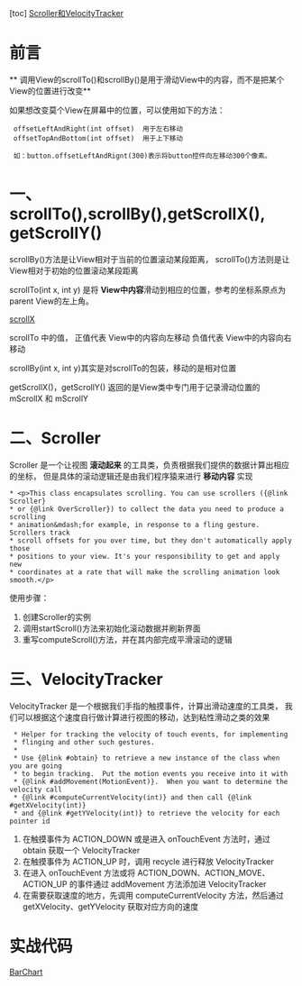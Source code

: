 [toc]
[Scroller和VelocityTracker](https://juejin.cn/post/6844903791066628110#heading-35)

# 前言

** 调用View的scrollTo()和scrollBy()是用于滑动View中的内容，而不是把某个View的位置进行改变**

如果想改变莫个View在屏幕中的位置，可以使用如下的方法：
```
 offsetLeftAndRight(int offset)  用于左右移动
 offsetTopAndBottom(int offset)  用于上下移动

 如：button.offsetLeftAndRignt(300)表示将button控件向左移动300个像素。
```



#  一、scrollTo(),scrollBy(),getScrollX(), getScrollY()

scrollBy()方法是让View相对于当前的位置滚动某段距离，
scrollTo()方法则是让View相对于初始的位置滚动某段距离

scrollTo(int x, int y) 是将 **View中内容**滑动到相应的位置，参考的坐标系原点为parent View的左上角。


[scrollX](/pics/android/view/scrollX.png)


scrollTo 中的值，
正值代表 View中的内容向左移动
负值代表 View中的内容向右移动


scrollBy(int x, int y)其实是对scrollTo的包装，移动的是相对位置

getScrollX()，getScrollY() 返回的是View类中专门用于记录滑动位置的 mScrollX 和 mScrollY 





# 二、Scroller

Scroller 是一个让视图 **滚动起来** 的工具类，负责根据我们提供的数据计算出相应的坐标，
但是具体的滚动逻辑还是由我们程序猿来进行 **移动内容** 实现

```
* <p>This class encapsulates scrolling. You can use scrollers ({@link Scroller}
* or {@link OverScroller}) to collect the data you need to produce a scrolling
* animation&mdash;for example, in response to a fling gesture. Scrollers track
* scroll offsets for you over time, but they don't automatically apply those
* positions to your view. It's your responsibility to get and apply new
* coordinates at a rate that will make the scrolling animation look smooth.</p>
```


使用步骤：
1. 创建Scroller的实例
2. 调用startScroll()方法来初始化滚动数据并刷新界面
3. 重写computeScroll()方法，并在其内部完成平滑滚动的逻辑




# 三、VelocityTracker

VelocityTracker 是一个根据我们手指的触摸事件，计算出滑动速度的工具类，
我们可以根据这个速度自行做计算进行视图的移动，达到粘性滑动之类的效果

```
 * Helper for tracking the velocity of touch events, for implementing
 * flinging and other such gestures.
 *
 * Use {@link #obtain} to retrieve a new instance of the class when you are going
 * to begin tracking.  Put the motion events you receive into it with
 * {@link #addMovement(MotionEvent)}.  When you want to determine the velocity call
 * {@link #computeCurrentVelocity(int)} and then call {@link #getXVelocity(int)}
 * and {@link #getYVelocity(int)} to retrieve the velocity for each pointer id
```

1. 在触摸事件为 ACTION_DOWN 或是进入 onTouchEvent 方法时，通过 obtain 获取一个 VelocityTracker 
2. 在触摸事件为 ACTION_UP 时，调用 recycle 进行释放 VelocityTracker
3. 在进入 onTouchEvent 方法或将 ACTION_DOWN、ACTION_MOVE、ACTION_UP 的事件通过 addMovement 方法添加进 VelocityTracker
4. 在需要获取速度的地方，先调用 computeCurrentVelocity 方法，然后通过 getXVelocity、getYVelocity 获取对应方向的速度



# 实战代码

[BarChart](/app/src/main/java/com/cs/android/view/BarChart.kt)